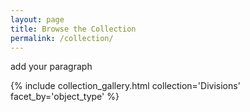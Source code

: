 ```yaml
---
layout: page
title: Browse the Collection
permalink: /collection/
---
```


add your paragraph


{% include collection_gallery.html collection='Divisions' facet_by='object_type' %}
